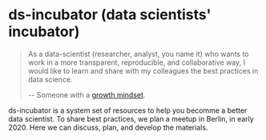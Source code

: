 # ds-incubator (data scientists' incubator)

> As a data-scientist (researcher, analyst, you name it) who wants to work in a more transparent, reproducible, and collaborative way, I would like to learn and share with my colleagues the best practices in data science.
>
> -- Someone with a [growth mindset](https://www.mindsetworks.com/science/).

ds-incubator is a system set of resources to help you becomme a better data scientist. To share best practices, we plan a meetup in Berlin, in early 2020. Here we can discuss, plan, and develop the materials. 

